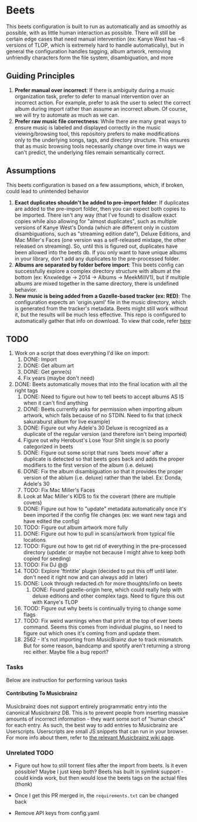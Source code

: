 # Beets

This beets configuration is built to run as automatically and as smoothly as possible, with as little human interaction as possible. There will still be certain edge cases that need manual intervention (ex: Kanye West has ~6 versions of TLOP, which is extremely hard to handle automatically), but in general the configuration handles tagging, album artwork, removing unfriendly characters form the file system, disambiguation, and more

## Guiding Principles

1. **Prefer manual over incorrect**: If there is ambiguity during a music organization task, prefer to defer to manual intervention over an incorrect action. For example, prefer to ask the user to select the correct album during import rather than assume an incorrect album. Of course, we will try to automate as much as we can.
2. **Prefer raw music file correctness**: While there are many great ways to ensure music is labeled and displayed correctly in the music viewing/browsing tool, this repository prefers to make modifications only to the underlying songs, tags, and directory structure. This ensures that as music browsing tools necessarily change over time in ways we can't predict, the underlying files remain semantically correct.

## Assumptions

This beets configuration is based on a few assumptions, which, if broken, could lead to unintended behavior

1. **Exact duplicates shouldn't be added to pre-import folder**: If duplicates are added to the pre-import folder, then you can expect both copies to be imported. There isn't any way (that I've found) to disallow exact copies while also allowing for "almost duplicates", such as multiple versions of Kanye West's Donda (which are different only in custom disambiguations, such as "streaming edition date"), Deluxe Editions, and Mac Miller's Faces (one version was a self-released mixtape, the other released on streaming). So, until this is figured out, duplicates have been allowed into the beets db. If you only want to have unique albums in your library, don't add any duplicates to the pre-processed folder.
2. **Albums are separated by folder before import**: This beets config can successfully explore a complex directory structure with album at the bottom (ex: Knxwledge -> 2014 -> Albums -> MeekMillV1), but if multiple albums are mixed together in the same directory, there is undefined behavior.
3. **New music is being added from a Gazelle-based tracker (ex: RED)**: The configuration expects an 'origin.yaml' 
file in the music directory, which is generated from the tracker's metadata. Beets might still work without it, but the results will be much less effective. This repo is configured to automatically gather that info on download. To view that code, refer [here](../qBittorrent/README.md#features)

## TODO

1. Work on a script that does everything I'd like on import:
   1. DONE: Import
   2. DONE: Get album art
   3. DONE: Get genre(s)
   4. Fix years (maybe don't need)
2. DONE: Beets automatically moves that into the final location with all the right tags
   1. DONE: Need to figure out how to tell beets to accept albums AS IS when it can't find anything
   2. DONE: Beets currently asks for permission when importing album artwork, which fails because of no STDIN. Need to fix that (check sakuraburst album for live example)
   3. DONE: Figure out why Adele's 30 Deluxe is recognized as a duplicate of the regular version (and therefore isn't being imported)
   4. Figure out why Herobust's Lose Your Shit single is so poorly categorized in beets
   5. DONE: Figure out some script that runs 'beets move' after a duplicate is detected so that beets goes back and adds the proper modifiers to the first version of the album (i.e. deluxe)
   6. DONE: Fix the album disambiguation so that it provides the proper version of the ablum (i.e. deluxe) rather than the label. Ex: Donda, Adele's 30
   7. TODO: Fix Mac Miller's Faces
   8. Look at Mac Miller's KIDS to fix the coverart (there are multiple covers)
   9. DONE: Figure out how to "update" metadata automatically once it's been imported if the config file changes (ex: we want new tags and have edited the config)
   10. TODO: Figure out album artwork more fully
   11. DONE: Figure out how to pull in scans/artwork from typical file locations
   12. TODO: Figure out how to get rid of everything in the pre-processed directory (update: or maybe not because I might ahve to keep both copied for seeding)
   13. TODO: Fix DJ @@
   14. TODO: Explore 'ftintitle' plugin (decided to put this off until later. don't need it right now and can always add in later)
   15. DONE: Look through redacted.ch for more thoughts/info on beets
       1. DONE: Found gazelle-origin here, which could really help with deluxe editions and other complex tags. Need to figure this out with Kanye's TLOP
   16. TOOD: Figure out why beets is continually trying to change some flags
   17. TODO: Fix weird warnings when that print at the top of ever beets command. Seems this comes from individual plugins, so I need to figure out which ones it's coming from and update them.
   18. 2562 - It's not importing from MusicBrainz due to track mismatch. But for some reason, bandcamp and spotify aren't returning a strong rec either. Maybe file a bug report?

### Tasks

Below are instruction for performing various tasks

#### Contributing To Musicbrainz

Musicbrainz does not support entirely programmatic entry into the canonical Musicbrainz DB. This is to prevent people from inserting massive amounts of incorrect information - they want some sort of "human check" for each entry. As such, the best way to add entries to Musicbrainz are Userscripts. Userscripts are small JS snippets that can run in your browser. For more info about them, refer to [the relevant Musicbrainz wiki page](https://wiki.musicbrainz.org/Guides/Userscripts).

### Unrelated TODO

* Figure out how to still torrent files after the import from beets. Is it even possible? Maybe I just keep both? Beets has built in symlink support - could kinda work, but then would lose the beets tags on the actual files (thonk)

* Once I get this PR merged in, the `requirements.txt` can be changed back

* Remove API keys from config.yaml
